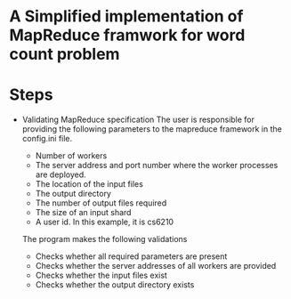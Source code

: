 # A Simplified implementation of MapReduce framwork for word count problem

# Steps

-	Validating MapReduce specification
	The user is responsible for providing the following parameters to the mapreduce framework in the config.ini file.
	-	Number of workers
	-	The server address and port number where the worker processes are deployed.
	-	The location of the input files
	-	The output directory
	-	The number of output files required
	-	The size of an input shard
	-	A user id. In this example, it is cs6210

	The program makes the following validations
	-	Checks whether all required parameters are present
	-	Checks whether the server addresses of all workers are provided
	-	Checks whether the input files exist
	-	Checks whether the output directory exists
